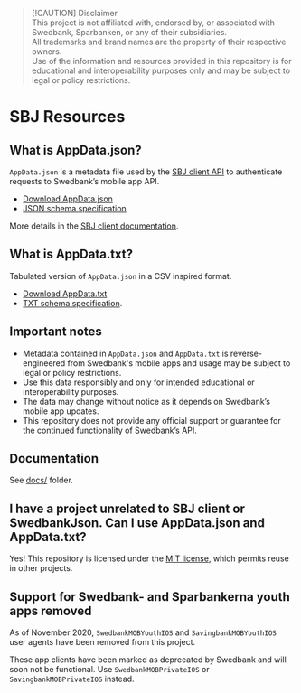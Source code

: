> [!CAUTION] Disclaimer  
> This project is not affiliated with, endorsed by, or associated with Swedbank, Sparbanken, or any of their subsidiaries.  
> All trademarks and brand names are the property of their respective owners.  
> Use of the information and resources provided in this repository is for educational and interoperability purposes only and may be subject to legal or policy restrictions.

# SBJ Resources

## What is AppData.json?
`AppData.json` is a metadata file used by the [SBJ client API](https://github.com/walle89/SwedbankJson) to authenticate requests to Swedbank’s mobile app API.

- [Download AppData.json](https://raw.githubusercontent.com/walle89/sbj-resources/master/src/AppData.json)
- [JSON schema specification](docs/appdata-json-schema.md)

More details in the [SBJ client documentation](https://github.com/walle89/SwedbankJson/blob/master/docs/appdata.md).

## What is AppData.txt?
Tabulated version of `AppData.json` in a CSV inspired format.

- [Download AppData.txt](https://raw.githubusercontent.com/walle89/sbj-resources/master/src/AppData.txt)
- [TXT schema specification](docs/appdata-txt-schema.md).

## Important notes
- Metadata contained in `AppData.json` and `AppData.txt` is reverse-engineered from Swedbank's mobile apps and usage may be subject to legal or policy restrictions.
- Use this data responsibly and only for intended educational or interoperability purposes.
- The data may change without notice as it depends on Swedbank’s mobile app updates.
- This repository does not provide any official support or guarantee for the continued functionality of Swedbank’s API.

## Documentation
See [docs/](docs/) folder.

## I have a project unrelated to SBJ client or SwedbankJson. Can I use AppData.json and AppData.txt?
Yes! This repository is licensed under the [MIT license](LICENSE), which permits reuse in other projects.

## Support for Swedbank- and Sparbankerna youth apps removed
As of November 2020, `SwedbankMOBYouthIOS` and `SavingbankMOBYouthIOS` user agents have been removed from this project.

These app clients have been marked as deprecated by Swedbank and will soon not be functional. Use `SwedbankMOBPrivateIOS` or `SavingbankMOBPrivateIOS` instead.